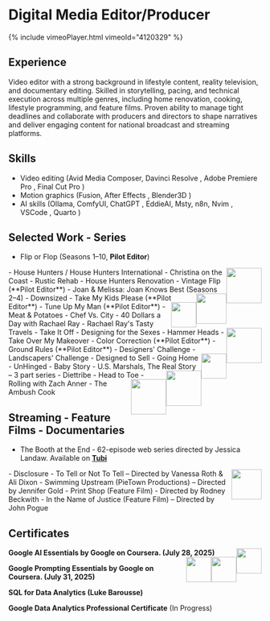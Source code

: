 # Digital Media Editor/Producer

{% include vimeoPlayer.html vimeoId="4120329" %}

## Experience

Video editor with a strong background in lifestyle content, reality television, and documentary editing. Skilled in storytelling, pacing, and technical execution across multiple genres, including home renovation, cooking, lifestyle programming, and feature films. Proven ability to manage tight deadlines and collaborate with producers and directors to shape narratives and  deliver engaging content for national broadcast and streaming platforms.

## **Skills**
- Video editing (Avid Media Composer, Davinci Resolve <span class="iconify" data-icon="simple-icons:davinciresolve"></span>, Adobe Premiere Pro <span class="iconify" data-icon="logos:adobe-premiere"></span>, Final Cut Pro <span class="iconify" data-icon="skill-icons:apple-light"></span>)  
- Motion graphics (Fusion<span class="iconify" data-icon="simple-icons:blackmagicdesign"></span>, After Effects <span class="iconify" data-icon="logos:adobe-after-effects"></span>, Blender3D  <span class="iconify" data-icon="skill-icons:blender-light"></span>)
- AI skills (Ollama<span class="iconify" data-icon="simple-icons:ollama"></span>, ComfyUI, ChatGPT
<span class="iconify" data-icon="arcticons:openai-chatgpt"></span>, 
EddieAI, Msty, n8n, Nvim <span class="iconify" data-icon="skill-icons:neovim-light"></span>, VSCode <span class="iconify" data-icon="skill-icons:vscode-light"></span>, Quarto <span class="iconify" data-icon="skill-icons:markdown-light"></span>)

## Selected Work - Series

- Flip or Flop (Seasons 1–10, **Pilot Editor**)
<img style="float: right;" src="https://upload.wikimedia.org/wikipedia/commons/a/a8/HGTV_2010.svg" width="70" height="70"/> 
- House Hunters / House Hunters International 
- Christina on the Coast
- Rustic Rehab 
- House Hunters Renovation  
- Vintage Flip (**Pilot Editor**)  
- Joan & Melissa: Joan Knows Best (Seasons 2–4) 
<img style="float: right;" src="https://upload.wikimedia.org/wikipedia/commons/3/31/WE_tv.svg" width="60" height="60"/>
- Downsized  
- Take My Kids Please (**Pilot Editor**)  
- Tune Up My Man (**Pilot Editor**) 
<img style="float: right;" src="https://upload.wikimedia.org/wikipedia/commons/e/e1/Food-Network-Logo.svg" width="50" height="50"/>
- Meat & Potatoes
- Chef Vs. City
- 40 Dollars a Day with Rachael Ray
- Rachael Ray's Tasty Travels
- Take It Off
<img style="float: right;" src="https://upload.wikimedia.org/wikipedia/commons/a/a8/HGTV_2010.svg" width="70" height="70"/>
- Designing for the Sexes 
- Hammer Heads
- Take Over My Makeover 
- Color Correction (**Pilot Editor**) 
- Ground Rules (**Pilot Editor**)  
- Designers' Challenge 
- Landscapers' Challenge  
- Designed to Sell  
- Going Home 
<img style="float: right;" src="https://upload.wikimedia.org/wikipedia/commons/7/74/TLC_Logo.svg" width="50" height="50"/>
- UnHinged  
- Baby Story 
- U.S. Marshals, The Real Story – 3 part series
<img style="float: right;" src="https://upload.wikimedia.org/wikipedia/commons/9/9c/Logo_Lifetime_2020.svg" width="70" height="70"/>
- Diettribe 
- Head to Toe  
<img style="float: right;" src="https://upload.wikimedia.org/wikipedia/commons/1/19/OWN_2011_logo.svg" width="70" height="70"/>
- Rolling with Zach Anner  
- The Ambush Cook 

## **Streaming - Feature Films - Documentaries**
- The Booth at the End -  62-episode web series directed by Jessica Landaw. Available on [**Tubi**](https://tubitv.com/series/4581/the-booth-at-the-end?start=true&tracking=google-feed&utm_source=google-feed)
<img style="float: right;" src="https://upload.wikimedia.org/wikipedia/commons/c/c5/Tubi_logo_2024_purple.svg" width="60" height="60"/>
- Disclosure - To Tell or Not To Tell – Directed by Vanessa Roth & Ali Dixon  
- Swimming Upstream (PieTown Productions) – Directed by Jennifer Gold  
- Print Shop (Feature Film) - Directed by Rodney Beckwith 
- In the Name of Justice (Feature Film) – Directed by John Pogue  

## Certificates

**Google AI Essentials by Google on Coursera. (July 28, 2025)** 
<img style="float: right;" src="https://images.credly.com/size/340x340/images/88c25fa4-9007-42cc-b9c5-16441a878507/GCC_badge_DA_1000x1000.png" width="50" height="50"/>
<img style="float: right;" src="https://images.credly.com/images/ea3eec65-ddad-4242-9c59-1defac0fa2d9/image.png" width="50" height="50"/>
<img style="float: right;" src="https://images.credly.com/size/340x340/images/e5d0c55b-6904-4764-973a-25bd210ccd1a/blob" width="50" height="50"/>


**Google Prompting Essentials by Google on Coursera. (July 31, 2025)** 

**SQL for Data Analytics (Luke Barousse)** 

**Google Data Analytics Professional Certificate** (In Progress)
